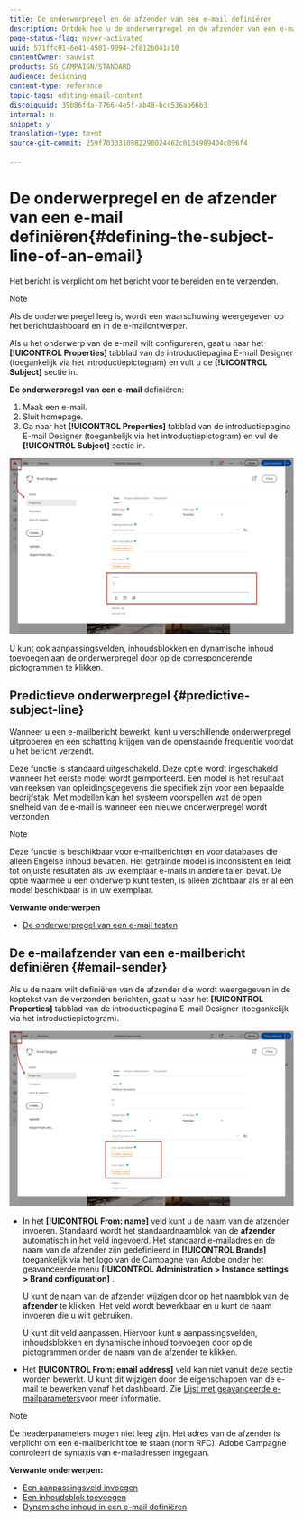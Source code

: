 ```yaml
---
title: De onderwerpregel en de afzender van een e-mail definiëren
description: Ontdek hoe u de onderwerpregel en de afzender van een e-mailbericht kunt definiëren in de e-mailontwerper.
page-status-flag: never-activated
uuid: 571ffc01-6e41-4501-9094-2f812b041a10
contentOwner: sauviat
products: SG_CAMPAIGN/STANDARD
audience: designing
content-type: reference
topic-tags: editing-email-content
discoiquuid: 39b86fda-7766-4e5f-ab48-bcc536ab66b3
internal: n
snippet: y
translation-type: tm+mt
source-git-commit: 259f7033310982298024462c0134989404c096f4

---
```



# De onderwerpregel en de afzender van een e-mail definiëren{#defining-the-subject-line-of-an-email}

Het bericht is verplicht om het bericht voor te bereiden en te verzenden.

>[!NOTE]
>
>Als de onderwerpregel leeg is, wordt een waarschuwing weergegeven op het berichtdashboard en in de e-mailontwerper.

Als u het onderwerp van de e-mail wilt configureren, gaat u naar het **[!UICONTROL Properties]** tabblad van de introductiepagina E-mail Designer (toegankelijk via het introductiepictogram) en vult u de **[!UICONTROL Subject]** sectie in.

**De onderwerpregel van een e-mail** definiëren:

1. Maak een e-mail.
1. Sluit homepage.
1. Ga naar het **[!UICONTROL Properties]** tabblad van de introductiepagina E-mail Designer (toegankelijk via het introductiepictogram) en vul de **[!UICONTROL Subject]** sectie in.

![](assets/email_designer_subject.png)

U kunt ook aanpassingsvelden, inhoudsblokken en dynamische inhoud toevoegen aan de onderwerpregel door op de corresponderende pictogrammen te klikken.

## Predictieve onderwerpregel {#predictive-subject-line}

Wanneer u een e-mailbericht bewerkt, kunt u verschillende onderwerpregel uitproberen en een schatting krijgen van de openstaande frequentie voordat u het bericht verzendt.

Deze functie is standaard uitgeschakeld. Deze optie wordt ingeschakeld wanneer het eerste model wordt geïmporteerd. Een model is het resultaat van reeksen van opleidingsgegevens die specifiek zijn voor een bepaalde bedrijfstak. Met modellen kan het systeem voorspellen wat de open snelheid van de e-mail is wanneer een nieuwe onderwerpregel wordt verzonden.

>[!NOTE]
>
>Deze functie is beschikbaar voor e-mailberichten en voor databases die alleen Engelse inhoud bevatten. Het getrainde model is inconsistent en leidt tot onjuiste resultaten als uw exemplaar e-mails in andere talen bevat. De optie waarmee u een onderwerp kunt testen, is alleen zichtbaar als er al een model beschikbaar is in uw exemplaar.

**Verwante onderwerpen**

* [De onderwerpregel van een e-mail testen](../../sending/using/testing-subject-line-email.md)

## De e-mailafzender van een e-mailbericht definiëren {#email-sender}

Als u de naam wilt definiëren van de afzender die wordt weergegeven in de koptekst van de verzonden berichten, gaat u naar het **[!UICONTROL Properties]** tabblad van de introductiepagina E-mail Designer (toegankelijk via het introductiepictogram).

![](assets/delivery_content_edition16.png)

* In het **[!UICONTROL From: name]** veld kunt u de naam van de afzender invoeren. Standaard wordt het standaardnaamblok van de **afzender** automatisch in het veld ingevoerd. Het standaard e-mailadres en de naam van de afzender zijn gedefinieerd in **[!UICONTROL Brands]** toegankelijk via het logo van de Campagne van Adobe onder het geavanceerde menu **[!UICONTROL Administration > Instance settings > Brand configuration]** .

   U kunt de naam van de afzender wijzigen door op het naamblok van de **afzender** te klikken. Het veld wordt bewerkbaar en u kunt de naam invoeren die u wilt gebruiken.

   U kunt dit veld aanpassen. Hiervoor kunt u aanpassingsvelden, inhoudsblokken en dynamische inhoud toevoegen door op de pictogrammen onder de naam van de afzender te klikken.

* Het **[!UICONTROL From: email address]** veld kan niet vanuit deze sectie worden bewerkt. U kunt dit wijzigen door de eigenschappen van de e-mail te bewerken vanaf het dashboard. Zie [Lijst met geavanceerde e-mailparameters](../../administration/using/configuring-email-channel.md#advanced-parameters)voor meer informatie.

>[!NOTE]
>
>De headerparameters mogen niet leeg zijn. Het adres van de afzender is verplicht om een e-mailbericht toe te staan (norm RFC). Adobe Campagne controleert de syntaxis van e-mailadressen ingegaan.

**Verwante onderwerpen:**

* [Een aanpassingsveld invoegen](../../designing/using/personalization.md#inserting-a-personalization-field)
* [Een inhoudsblok toevoegen](../../designing/using/personalization.md#adding-a-content-block)
* [Dynamische inhoud in een e-mail definiëren](../../designing/using/personalization.md#defining-dynamic-content-in-an-email)
